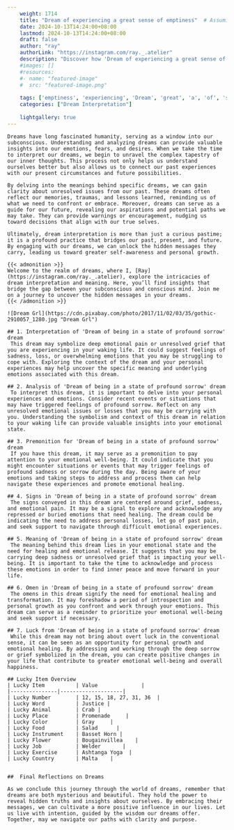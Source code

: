 ```yaml
---
    weight: 1714
    title: "Dream of experiencing a great sense of emptiness"  # Assuming 'title' column exists
    date: 2024-10-13T14:24:00+08:00
    lastmod: 2024-10-13T14:24:00+08:00
    draft: false
    author: "ray"
    authorLink: "https://instagram.com/ray._.atelier"
    description: "Discover how 'Dream of experiencing a great sense of emptiness' can interpret your future and uncover its significant meanings in your life."
    #images: []
    #resources:
    #- name: "featured-image"
    #  src: "featured-image.png"
    
    tags: ['emptiness', 'experiencing', 'Dream', 'great', 'a', 'of', 'sense']
    categories: ["Dream Interpretation"]
    
    lightgallery: true
---
```

    
    Dreams have long fascinated humanity, serving as a window into our subconscious. Understanding and analyzing dreams can provide valuable insights into our emotions, fears, and desires. When we take the time to interpret our dreams, we begin to unravel the complex tapestry of our inner thoughts. This process not only helps us understand ourselves better but also allows us to connect our past experiences with our present circumstances and future possibilities.
    
    By delving into the meanings behind specific dreams, we can gain clarity about unresolved issues from our past. These dreams often reflect our memories, traumas, and lessons learned, reminding us of what we need to confront or embrace. Moreover, dreams can serve as a guide for our future, revealing our aspirations and potential paths we may take. They can provide warnings or encouragement, nudging us toward decisions that align with our true selves.
    
    Ultimately, dream interpretation is more than just a curious pastime; it is a profound practice that bridges our past, present, and future. By engaging with our dreams, we can unlock the hidden messages they carry, leading us toward greater self-awareness and personal growth.
    
    {{< admonition >}}
    Welcome to the realm of dreams, where I, [Ray](https://instagram.com/ray._.atelier), explore the intricacies of dream interpretation and meaning. Here, you’ll find insights that bridge the gap between your subconscious and conscious mind. Join me on a journey to uncover the hidden messages in your dreams.
    {{< /admonition >}}
    
    ![Dream Grl](https://cdn.pixabay.com/photo/2017/11/02/03/35/gothic-2910057_1280.jpg "Dream Grl")
    
    ## 1. Interpretation of 'Dream of being in a state of profound sorrow' dream
     This dream may symbolize deep emotional pain or unresolved grief that you are experiencing in your waking life. It could suggest feelings of sadness, loss, or overwhelming emotions that you may be struggling to cope with. Exploring the context of the dream and your personal experiences may help uncover the specific meaning and underlying emotions associated with this dream.
    
    ## 2. Analysis of 'Dream of being in a state of profound sorrow' dream
     To interpret this dream, it is important to delve into your personal experiences and emotions. Consider recent events or situations that may have triggered feelings of profound sorrow. Reflect on any unresolved emotional issues or losses that you may be carrying with you. Understanding the symbolism and context of this dream in relation to your waking life can provide valuable insights into your emotional state.
    
    ## 3. Premonition for 'Dream of being in a state of profound sorrow' dream
     If you have this dream, it may serve as a premonition to pay attention to your emotional well-being. It could indicate that you might encounter situations or events that may trigger feelings of profound sadness or sorrow during the day. Being aware of your emotions and taking steps to address and process them can help navigate these experiences and promote emotional healing.
    
    ## 4. Signs in 'Dream of being in a state of profound sorrow' dream
     The signs conveyed in this dream are centered around grief, sadness, and emotional pain. It may be a signal to explore and acknowledge any repressed or buried emotions that need healing. The dream could be indicating the need to address personal losses, let go of past pain, and seek support to navigate through difficult emotional experiences.
    
    ## 5. Meaning of 'Dream of being in a state of profound sorrow' dream
     The meaning behind this dream lies in your emotional state and the need for healing and emotional release. It suggests that you may be carrying deep sadness or unresolved grief that is impacting your well-being. It is important to take the time to acknowledge and process these emotions in order to find inner peace and move forward in your life.
    
    ## 6. Omen in 'Dream of being in a state of profound sorrow' dream
     The omens in this dream signify the need for emotional healing and transformation. It may foreshadow a period of introspection and personal growth as you confront and work through your emotions. This dream can serve as a reminder to prioritize your emotional well-being and seek support if necessary.
    
    ## 7. Luck from 'Dream of being in a state of profound sorrow' dream
     While this dream may not bring about overt luck in the conventional sense, it can be seen as an opportunity for personal growth and emotional healing. By addressing and working through the deep sorrow or grief symbolized in the dream, you can create positive changes in your life that contribute to greater emotional well-being and overall happiness.
    
    ## Lucky Item Overview
    | Lucky Item          | Value              |
    |---------------|--------------------|
    | Lucky Number        | 12, 15, 18, 27, 31, 36  |
    | Lucky Word          | Justice |
    | Lucky Animal        | Crab |
    | Lucky Place         | Promenade     |
    | Lucky Color         | Gray     |
    | Lucky Food          | Salad      |
    | Lucky Instrument    | Basset Horn |
    | Lucky Flower        | Bougainvillea    |
    | Lucky Job           | Welder       |
    | Lucky Exercise      | Ashtanga Yoga  |
    | Lucky Country       | Malta    |
    
    
    ##  Final Reflections on Dreams
    
    As we conclude this journey through the world of dreams, remember that dreams are both mysterious and beautiful. They hold the power to reveal hidden truths and insights about ourselves. By embracing their messages, we can cultivate a more positive influence in our lives. Let us live with intention, guided by the wisdom our dreams offer. Together, may we navigate our paths with clarity and purpose.
    